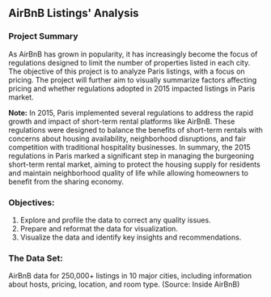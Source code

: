 ﻿## AirBnB Listings' Analysis 

### Project Summary
As AirBnB has grown in popularity, it has increasingly become the focus of regulations designed to limit the number of properties listed in each city. The objective of this project is to analyze Paris listings, with a focus on pricing. The project will further aim to visually summarize factors affecting pricing and whether regulations adopted in 2015 impacted listings in Paris market. 

**Note:**
In 2015, Paris implemented several regulations to address the rapid growth and impact of short-term rental platforms like AirBnB. These regulations were designed to balance the benefits of short-term rentals with concerns about housing availability, neighborhood disruptions, and fair competition with traditional hospitality businesses. In summary, the 2015 regulations in Paris marked a significant step in managing the burgeoning short-term rental market, aiming to protect the housing supply for residents and maintain neighborhood quality of life while allowing homeowners to benefit from the sharing economy.

### Objectives:
1. Explore and profile the data to correct any quality issues.
2. Prepare and reformat the data for visualization.
3. Visualize the data and identify key insights and recommendations.

### The Data Set:
AirBnB data for 250,000+ listings in 10 major cities, including information about hosts, pricing, location, and room type.
(Source: Inside AirBnB)
